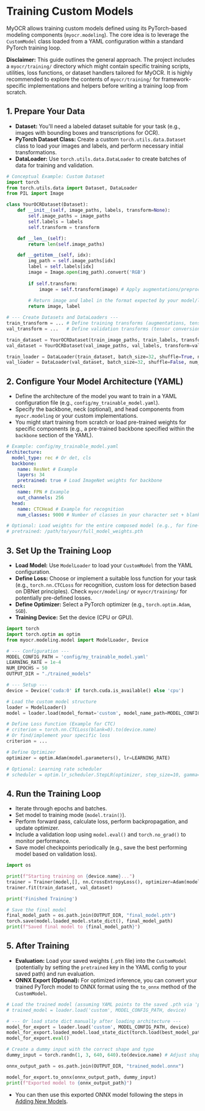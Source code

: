 # Training Custom Models

MyOCR allows training custom models defined using its PyTorch-based modeling components (`myocr.modeling`). The core idea is to leverage the `CustomModel` class loaded from a YAML configuration within a standard PyTorch training loop.

**Disclaimer:** This guide outlines the general approach. The project includes a `myocr/training/` directory which might contain specific training scripts, utilities, loss functions, or dataset handlers tailored for MyOCR. It is highly recommended to explore the contents of `myocr/training/` for framework-specific implementations and helpers before writing a training loop from scratch.

## 1. Prepare Your Data

*   **Dataset:** You'll need a labeled dataset suitable for your task (e.g., images with bounding boxes and transcriptions for OCR).
*   **PyTorch Dataset Class:** Create a custom `torch.utils.data.Dataset` class to load your images and labels, and perform necessary initial transformations.
*   **DataLoader:** Use `torch.utils.data.DataLoader` to create batches of data for training and validation.

```python
# Conceptual Example: Custom Dataset
import torch
from torch.utils.data import Dataset, DataLoader
from PIL import Image

class YourOCRDataset(Dataset):
    def __init__(self, image_paths, labels, transform=None):
        self.image_paths = image_paths
        self.labels = labels
        self.transform = transform

    def __len__(self):
        return len(self.image_paths)

    def __getitem__(self, idx):
        img_path = self.image_paths[idx]
        label = self.labels[idx]
        image = Image.open(img_path).convert('RGB')
        
        if self.transform:
            image = self.transform(image) # Apply augmentations/preprocessing
            
        # Return image and label in the format expected by your model/loss
        return image, label 

# --- Create Datasets and DataLoaders ---
train_transform = ... # Define training transforms (augmentations, tensor conversion, normalization)
val_transform = ...   # Define validation transforms (tensor conversion, normalization)

train_dataset = YourOCRDataset(train_image_paths, train_labels, transform=train_transform)
val_dataset = YourOCRDataset(val_image_paths, val_labels, transform=val_transform)

train_loader = DataLoader(train_dataset, batch_size=32, shuffle=True, num_workers=4)
val_loader = DataLoader(val_dataset, batch_size=32, shuffle=False, num_workers=4)
```

## 2. Configure Your Model Architecture (YAML)

*   Define the architecture of the model you want to train in a YAML configuration file (e.g., `config/my_trainable_model.yaml`).
*   Specify the backbone, neck (optional), and head components from `myocr.modeling` or your custom implementations.
*   You might start training from scratch or load pre-trained weights for specific components (e.g., a pre-trained backbone specified within the `backbone` section of the YAML).

```yaml
# Example: config/my_trainable_model.yaml
Architecture:
  model_type: rec # Or det, cls
  backbone:
    name: ResNet # Example
    layers: 34
    pretrained: true # Load ImageNet weights for backbone
  neck:
    name: FPN # Example
    out_channels: 256
  head:
    name: CTCHead # Example for recognition
    num_classes: 9000 # Number of classes in your character set + blank

# Optional: Load weights for the entire composed model (e.g., for fine-tuning)
# pretrained: /path/to/your/full_model_weights.pth 
```

## 3. Set Up the Training Loop

*   **Load Model:** Use `ModelLoader` to load your `CustomModel` from the YAML configuration.
*   **Define Loss:** Choose or implement a suitable loss function for your task (e.g., `torch.nn.CTCLoss` for recognition, custom loss for detection based on DBNet principles). Check `myocr/modeling/` or `myocr/training/` for potentially pre-defined losses.
*   **Define Optimizer:** Select a PyTorch optimizer (e.g., `torch.optim.Adam`, `SGD`).
*   **Training Device:** Set the device (CPU or GPU).

```python
import torch
import torch.optim as optim
from myocr.modeling.model import ModelLoader, Device

# --- Configuration ---
MODEL_CONFIG_PATH = 'config/my_trainable_model.yaml'
LEARNING_RATE = 1e-4
NUM_EPOCHS = 50
OUTPUT_DIR = "./trained_models"

# --- Setup ---
device = Device('cuda:0' if torch.cuda.is_available() else 'cpu')

# Load the custom model structure
loader = ModelLoader()
model = loader.load(model_format='custom', model_name_path=MODEL_CONFIG_PATH, device=device)

# Define Loss Function (Example for CTC)
# criterion = torch.nn.CTCLoss(blank=0).to(device.name) 
# Or find/implement your specific loss
criterion = ... 

# Define Optimizer
optimizer = optim.Adam(model.parameters(), lr=LEARNING_RATE)

# Optional: Learning rate scheduler
# scheduler = optim.lr_scheduler.StepLR(optimizer, step_size=10, gamma=0.1)
```

## 4. Run the Training Loop

*   Iterate through epochs and batches.
*   Set model to training mode (`model.train()`).
*   Perform forward pass, calculate loss, perform backpropagation, and update optimizer.
*   Include a validation loop using `model.eval()` and `torch.no_grad()` to monitor performance.
*   Save model checkpoints periodically (e.g., save the best performing model based on validation loss).

```python
import os

print(f"Starting training on {device.name}...")
trainer = Trainer(model,[], nn.CrossEntropyLoss(), optimizer=Adam(model.parameters(), lr=0.001), num_epochs=50, batch_size = 64)
trainer.fit(train_dataset, val_dataset)

print('Finished Training')

# Save the final model
final_model_path = os.path.join(OUTPUT_DIR, "final_model.pth")
torch.save(model.loaded_model.state_dict(), final_model_path)
print(f"Saved final model to {final_model_path}")
```

## 5. After Training

*   **Evaluation:** Load your saved weights (`.pth` file) into the `CustomModel` (potentially by setting the `pretrained` key in the YAML config to your saved path) and run evaluation.
*   **ONNX Export (Optional):** For optimized inference, you can convert your trained PyTorch model to ONNX format using the `to_onnx` method of the `CustomModel`.

```python
# Load the trained model (assuming YAML points to the saved .pth via 'pretrained' key)
# trained_model = loader.load('custom', MODEL_CONFIG_PATH, device)

# --- Or load state dict manually after loading architecture --- 
model_for_export = loader.load('custom', MODEL_CONFIG_PATH, device)
model_for_export.loaded_model.load_state_dict(torch.load(best_model_path, map_location=device.name))
model_for_export.eval()

# Create a dummy input with the correct shape and type
dummy_input = torch.randn(1, 3, 640, 640).to(device.name) # Adjust shape as needed

onnx_output_path = os.path.join(OUTPUT_DIR, "trained_model.onnx")

model_for_export.to_onnx(onnx_output_path, dummy_input)
print(f"Exported model to {onnx_output_path}")
```
*   You can then use this exported ONNX model following the steps in [Adding New Models](./add-model.md#option-1-adding-a-pre-trained-onnx-model).
